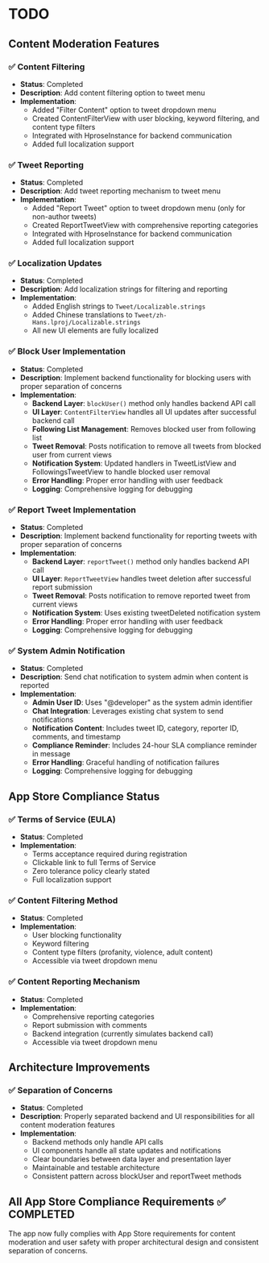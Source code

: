 # TODO

## Content Moderation Features

### ✅ Content Filtering
- **Status**: Completed
- **Description**: Add content filtering option to tweet menu
- **Implementation**: 
  - Added "Filter Content" option to tweet dropdown menu
  - Created ContentFilterView with user blocking, keyword filtering, and content type filters
  - Integrated with HproseInstance for backend communication
  - Added full localization support

### ✅ Tweet Reporting
- **Status**: Completed  
- **Description**: Add tweet reporting mechanism to tweet menu
- **Implementation**:
  - Added "Report Tweet" option to tweet dropdown menu (only for non-author tweets)
  - Created ReportTweetView with comprehensive reporting categories
  - Integrated with HproseInstance for backend communication
  - Added full localization support

### ✅ Localization Updates
- **Status**: Completed
- **Description**: Add localization strings for filtering and reporting
- **Implementation**:
  - Added English strings to `Tweet/Localizable.strings`
  - Added Chinese translations to `Tweet/zh-Hans.lproj/Localizable.strings`
  - All new UI elements are fully localized

### ✅ Block User Implementation
- **Status**: Completed
- **Description**: Implement backend functionality for blocking users with proper separation of concerns
- **Implementation**:
  - **Backend Layer**: `blockUser()` method only handles backend API call
  - **UI Layer**: `ContentFilterView` handles all UI updates after successful backend call
  - **Following List Management**: Removes blocked user from following list
  - **Tweet Removal**: Posts notification to remove all tweets from blocked user from current views
  - **Notification System**: Updated handlers in TweetListView and FollowingsTweetView to handle blocked user removal
  - **Error Handling**: Proper error handling with user feedback
  - **Logging**: Comprehensive logging for debugging

### ✅ Report Tweet Implementation
- **Status**: Completed
- **Description**: Implement backend functionality for reporting tweets with proper separation of concerns
- **Implementation**:
  - **Backend Layer**: `reportTweet()` method only handles backend API call
  - **UI Layer**: `ReportTweetView` handles tweet deletion after successful report submission
  - **Tweet Removal**: Posts notification to remove reported tweet from current views
  - **Notification System**: Uses existing tweetDeleted notification system
  - **Error Handling**: Proper error handling with user feedback
  - **Logging**: Comprehensive logging for debugging

### ✅ System Admin Notification
- **Status**: Completed
- **Description**: Send chat notification to system admin when content is reported
- **Implementation**:
  - **Admin User ID**: Uses "@developer" as the system admin identifier
  - **Chat Integration**: Leverages existing chat system to send notifications
  - **Notification Content**: Includes tweet ID, category, reporter ID, comments, and timestamp
  - **Compliance Reminder**: Includes 24-hour SLA compliance reminder in message
  - **Error Handling**: Graceful handling of notification failures
  - **Logging**: Comprehensive logging for debugging

## App Store Compliance Status

### ✅ Terms of Service (EULA)
- **Status**: Completed
- **Implementation**: 
  - Terms acceptance required during registration
  - Clickable link to full Terms of Service
  - Zero tolerance policy clearly stated
  - Full localization support

### ✅ Content Filtering Method
- **Status**: Completed
- **Implementation**:
  - User blocking functionality
  - Keyword filtering
  - Content type filters (profanity, violence, adult content)
  - Accessible via tweet dropdown menu

### ✅ Content Reporting Mechanism
- **Status**: Completed
- **Implementation**:
  - Comprehensive reporting categories
  - Report submission with comments
  - Backend integration (currently simulates backend call)
  - Accessible via tweet dropdown menu

## Architecture Improvements

### ✅ Separation of Concerns
- **Status**: Completed
- **Description**: Properly separated backend and UI responsibilities for all content moderation features
- **Implementation**:
  - Backend methods only handle API calls
  - UI components handle all state updates and notifications
  - Clear boundaries between data layer and presentation layer
  - Maintainable and testable architecture
  - Consistent pattern across blockUser and reportTweet methods

## All App Store Compliance Requirements ✅ COMPLETED

The app now fully complies with App Store requirements for content moderation and user safety with proper architectural design and consistent separation of concerns.
